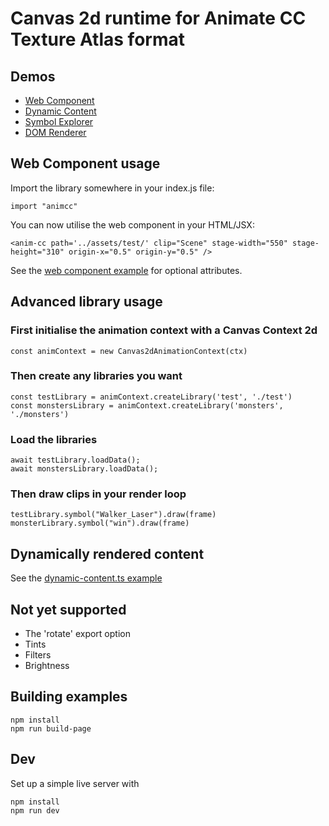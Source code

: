 # Canvas 2d runtime for Animate CC Texture Atlas format

## Demos
- [Web Component](https://621c5701d3eec8a32cc85587--animate-cc-runtime.netlify.app/web-component/index.html)
- [Dynamic Content](https://621c5701d3eec8a32cc85587--animate-cc-runtime.netlify.app/dynamic-content/index.html)
- [Symbol Explorer](https://621c5701d3eec8a32cc85587--animate-cc-runtime.netlify.app/symbol-explorer/index.html)
- [DOM Renderer](https://621c580255eda7980812813d--animate-cc-runtime.netlify.app/dom/index.html)

## Web Component usage
Import the library somewhere in your index.js file:

```import "animcc"```

You can now utilise the web component in your HTML/JSX:

```
<anim-cc path='../assets/test/' clip="Scene" stage-width="550" stage-height="310" origin-x="0.5" origin-y="0.5" />
```

See the [web component example](examples/web-component/index.html) for optional attributes.

## Advanced library usage

### First initialise the animation context with a Canvas Context 2d
```
const animContext = new Canvas2dAnimationContext(ctx)
```

### Then create any libraries you want
```
const testLibrary = animContext.createLibrary('test', './test')
const monstersLibrary = animContext.createLibrary('monsters', './monsters')
```

### Load the libraries
```
await testLibrary.loadData();
await monstersLibrary.loadData();
```

### Then draw clips in your render loop
```
testLibrary.symbol("Walker_Laser").draw(frame)
monsterLibrary.symbol("win").draw(frame)
```

## Dynamically rendered content
See the [dynamic-content.ts example](examples/dynamic-content)

## Not yet supported
- The 'rotate' export option
- Tints
- Filters
- Brightness

## Building examples

```
npm install
npm run build-page
```

## Dev
Set up a simple live server with

```
npm install
npm run dev
```
